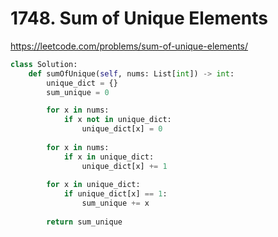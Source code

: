 # 1748. Sum of Unique Elements
https://leetcode.com/problems/sum-of-unique-elements/

```python
class Solution:
    def sumOfUnique(self, nums: List[int]) -> int:
        unique_dict = {}
        sum_unique = 0

        for x in nums:
            if x not in unique_dict:
                unique_dict[x] = 0 
        
        for x in nums:
            if x in unique_dict:
                unique_dict[x] += 1 
        
        for x in unique_dict:
            if unique_dict[x] == 1:
                sum_unique += x
        
        return sum_unique
```

